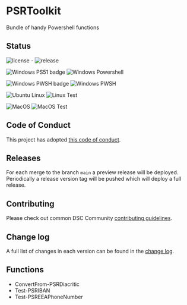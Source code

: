 # PSRToolkit

Bundle of handy Powershell functions

## Status

![license](https:://bedgen.net/github/license/Proud-Rabbit/PSRTookit) - ![release](https:://bedgen.net/github/release/Proud-Rabbit/PSRTookit)


![Windows PS51 badge](https://badgen.net/badge/icon/windows?icon=windows&label=ps5.1) ![Windows Powershell](https://gist.githubusercontent.com/Proud-Rabbit/79ca127fedb0c195b29ceebd5a963a13/raw/winps51-badge.svg)

![Windows PWSH badge](https://badgen.net/badge/icon/windows?icon=windows&label=pwsh) ![Windows PWSH](https://gist.githubusercontent.com/Proud-Rabbit/79ca127fedb0c195b29ceebd5a963a13/raw/winpwsh-badge.svg)

![Ubuntu Linux](https://badgen.net/badge/icon/Ubuntu?icon=terminal&label=pwsh) ![Linux Test](https://gist.githubusercontent.com/Proud-Rabbit/79ca127fedb0c195b29ceebd5a963a13/raw/linux-badge.svg)

![MacOS](https://badgen.net/badge/icon/MacOS?icon=apple&label=pwsh) ![MacOS Test](https://gist.githubusercontent.com/Proud-Rabbit/79ca127fedb0c195b29ceebd5a963a13/raw/macos-badge.svg)

## Code of Conduct

This project has adopted [this code of conduct](CODE_OF_CONDUCT.md).

## Releases

For each merge to the branch `main` a preview release will be
deployed.
Periodically a release version tag will be pushed which will deploy a
full release.

## Contributing

Please check out common DSC Community [contributing guidelines](https://dsccommunity.org/guidelines/contributing).

## Change log

A full list of changes in each version can be found in the [change log](CHANGELOG.md).

## Functions

- ConvertFrom-PSRDiacritic
- Test-PSRIBAN
- Test-PSREEAPhoneNumber
